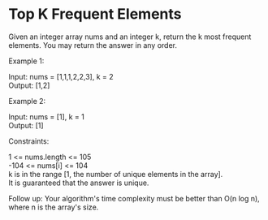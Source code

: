 # Top K Frequent Elements

Given an integer array nums and an integer k, return the k most frequent elements. You may return the answer in any order.

Example 1:

Input: nums = [1,1,1,2,2,3], k = 2\
Output: [1,2]

Example 2:

Input: nums = [1], k = 1\
Output: [1]
 

Constraints:

1 <= nums.length <= 105\
-104 <= nums[i] <= 104\
k is in the range [1, the number of unique elements in the array].\
It is guaranteed that the answer is unique.

Follow up: Your algorithm's time complexity must be better than O(n log n), where n is the array's size.